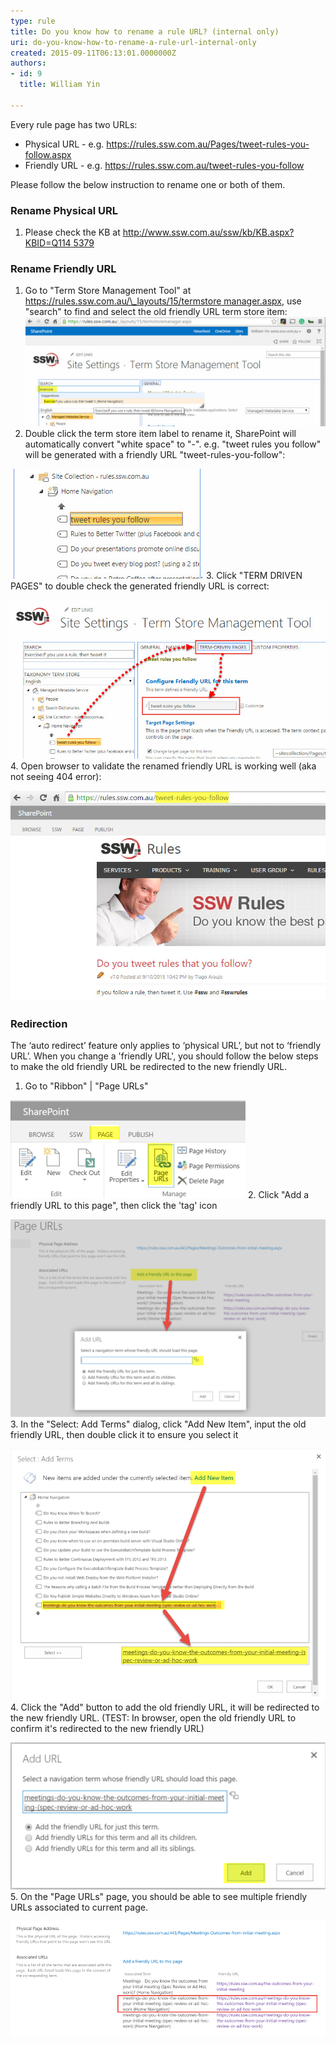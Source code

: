 ```yaml
---
type: rule
title: Do you know how to rename a rule URL? (internal only)
uri: do-you-know-how-to-rename-a-rule-url-internal-only
created: 2015-09-11T06:13:01.0000000Z
authors:
- id: 9
  title: William Yin

---
```


​​​​​Every rule page has two URLs:

- Physical URL - e.g. https://rules.ssw.com.au/Pages/tweet-rules-you-follow.aspx
- Friendly URL - e.g. https://rules.ssw.com.au/tweet-rules-you-follow

Please follow the below instruction to rename one or both of them.


 
### Rename Physical URL

1. Please check the KB at    [http://www.ssw.com.au/ssw/kb/KB.aspx?KBID=Q114 5379](http://www.ssw.com.au/ssw/kb/KB.aspx?KBID=Q1145379)


### Rename Friendly URL

1. Go to "Term Store Management Tool" at [https://rules.ssw.com.au/\_layouts/15/termstore manager.aspx](/_layouts/15/termstoremanager.aspx), use "search" to find and select the old friendly URL term store item:  
![](find-friendly-url-item.jpg)
2. Double click the term store item label to rename it, SharePoint will automatically convert "white space" to "-". e.g. "tweet rules you follow" will be generated with a friendly URL "tweet-rules-you-follow":

![](rename-term-store-item.jpg)
3. Click "TERM DRIVEN PAGES" to double check the generated friendly URL is correct:

![](check-generated-friendly-url.jpg)
4. Open browser to validate the renamed friendly URL is working well (aka not seeing 404 error):

![](validate-friendly-url-in-browser.jpg)


### Redirection

The ‘auto redirect’ feature only applies to ‘physical URL’, but not to ‘friendly URL’. 
When you change a 'friendly URL',  you should follow the below steps to make the old friendly URL be redirected to the new friendly URL.

1. Go to "Ribbon" | "Page URLs"

![](redirection01.png)
2. Click "Add  a friendly URL to this page", then click the 'tag' icon

![](redirection02.png)
3. In the "Select: Add Terms" dialog, click "Add New Item", input the old friendly URL, then double click it to ensure you select it

![](redirection03.png)
4. Click the "Add" button to add the old friendly URL, it will be redirected to the new friendly URL. (TEST: In browser, open the old friendly URL to confirm it's redirected to the new friendly URL)

![](redirection04.png)
5. On the "Page URLs" page, you should be able to see multiple friendly URLs associated to current page.

![](redirection05.png)

​​
